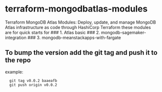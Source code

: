 # terraform-mongodbatlas-modules
Terraform MongoDB Atlas Modules: Deploy, update, and manage MongoDB Atlas infrastructure as code through HashiCorp Terraform 
  these modules are for quick starts for
    ### 1. Atlas basic
    ### 2. mongodb-sagemaker-integration
    ### 3. mongodb-meanstackapps-with-fargate



## To bump the version add the git tag and push it to the repo

example:
```
  git tag v0.0.2 baaeafb
  git push origin v0.0.2
```
